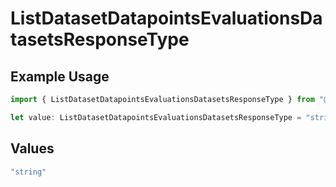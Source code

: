# ListDatasetDatapointsEvaluationsDatasetsResponseType

## Example Usage

```typescript
import { ListDatasetDatapointsEvaluationsDatasetsResponseType } from "@orq-ai/node/models/operations";

let value: ListDatasetDatapointsEvaluationsDatasetsResponseType = "string";
```

## Values

```typescript
"string"
```